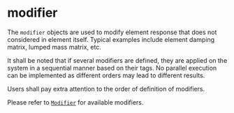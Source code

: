 # modifier

The `modifier` objects are used to modify element response that does not considered in element itself. Typical examples
include element damping matrix, lumped mass matrix, etc.

It shall be noted that if several modifiers are defined, they are applied on the system in a sequential manner based on
their tags. No parallel execution can be implemented as different orders may lead to different results.

Users shall pay extra attention to the order of definition of modifiers.

Please refer to [`Modifier`](../../Library/Element/Modifier/Modifier.md) for available modifiers.
